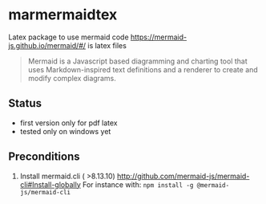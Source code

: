 # marmermaidtex
Latex package to use mermaid code https://mermaid-js.github.io/mermaid/#/ is latex files

> Mermaid is a Javascript based diagramming and charting tool that uses Markdown-inspired text definitions and a renderer to create and modify complex diagrams.


## Status ##
- first version only for pdf latex 
- tested only on windows yet

## Preconditions ##
1. Install mermaid.cli ( >8.13.10) http://github.com/mermaid-js/mermaid-cli#Install-globally
For instance with: ```npm install -g @mermaid-js/mermaid-cli```  



